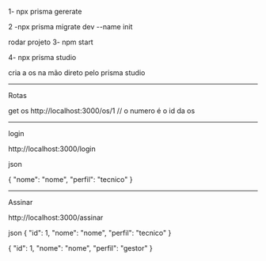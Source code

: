 1- npx prisma gererate 

2 -npx prisma migrate dev --name init

rodar projeto 
3- npm start      

4-  npx prisma studio 


cria a os na mão direto pelo prisma studio 



------------------------------------------------------------

Rotas 

get os 
http://localhost:3000/os/1      //  o numero é o id da os 




---------------------------------------------------------------

login 

http://localhost:3000/login   


json 

{
    "nome": "nome",
    "perfil": "tecnico"
}

----------------------------------------------------

Assinar 

http://localhost:3000/assinar


json 
{
    "id": 1,
    "nome": "nome",
    "perfil": "tecnico"
}


{
    "id": 1, 
    "nome": "nome",
    "perfil": "gestor"
}
